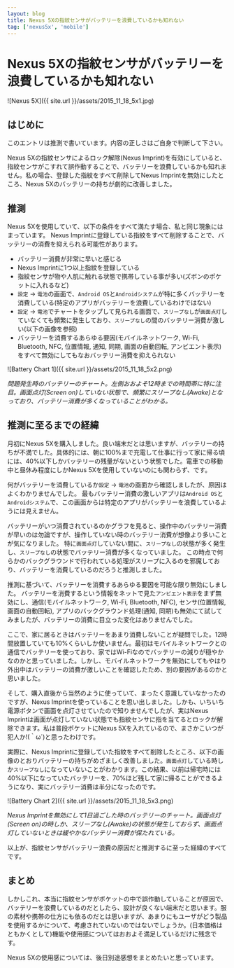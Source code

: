 ```yaml
---
layout: blog
title: Nexus 5Xの指紋センサがバッテリーを浪費しているかも知れない
tag: ['nexus5x', 'mobile']
---
```


# Nexus 5Xの指紋センサがバッテリーを浪費しているかも知れない

![Nexus 5X]({{ site.url }}/assets/2015_11_18_5x1.jpg)

## はじめに

このエントリは推測で書いています。内容の正しさはご自身で判断して下さい。

Nexus 5Xの指紋センサによるロック解除(Nexus Imprint)を有効にしていると、指紋センサがこすれて誤作動することで、バッテリーを浪費しているかも知れません。私の場合、登録した指紋をすべて削除してNexus Imprintを無効にしたところ、Nexus 5Xのバッテリーの持ちが劇的に改善しました。

## 推測

Nexus 5Xを使用していて、以下の条件をすべて満たす場合、私と同じ現象にはまっています。
Nexus Imprintに登録している指紋をすべて削除することで、バッテリーの消費を抑えられる可能性があります。

* バッテリー消費が非常に早いと感じる
* Nexus Imprintに1つ以上指紋を登録している
* 指紋センサが物や人肌に触れる状態で携帯している事が多い(ズボンのポケットに入れるなど)
* `設定` -> `電池`の画面で、`Android OS`と`Androidシステム`が特に多くバッテリーを消費している(特定のアプリがバッテリーを浪費しているわけではない)
* `設定` -> `電池`でチャートをタップして見られる画面で、`スリープなし`が`画面点灯`していなくても頻繁に発生しており、`スリープなし`の間のバッテリー消費が激しい(以下の画像を参照)
* バッテリーを消費するあらゆる要因(モバイルネットワーク, Wi-Fi, Bluetooth, NFC, 位置情報, 通知, 同期, 画面の自動回転, アンビエント表示)をすべて無効にしてもなおバッテリー消費を抑えられない

![Battery Chart 1]({{ site.url }}/assets/2015_11_18_5x2.png)

_問題発生時のバッテリーのチャート。左側おおよそ12時までの時間帯に特に注目。画面点灯(Screen on)していない状態で、頻繁にスリープなし(Awake)となっており、バッテリー消費が多くなっていることがわかる。_

## 推測に至るまでの経緯

月初にNexus 5Xを購入しました。良い端末だとは思いますが、バッテリーの持ちが不満でした。具体的には、朝に100%まで充電して仕事に行って家に帰る頃には、40%以下しかバッテリーの残量がないという状態でした。電車での移動中と昼休み程度にしかNexus 5Xを使用していないのにも関わらず、です。

何がバッテリーを消費しているか`設定` -> `電池`の画面から確認しましたが、原因はよくわかりませんでした。
最もバッテリー消費の激しいアプリは`Android OS`と`Androidシステム`で、この画面からは特定のアプリがバッテリーを浪費しているようには見えません。

バッテリーがいつ消費されているのかグラフを見ると、操作中のバッテリー消費が早いのは勿論ですが、操作していない時のバッテリー消費が想像より多いことが気になりました。
特に`画面点灯`していない間に、`スリープなし`の状態が多く発生し、`スリープなし`の状態でバッテリー消費が多くなっていました。
この時点で何らかのバックグラウンドで行われている処理がスリープに入るのを邪魔しており、バッテリーを消費しているのだろうと推測しました。

推測に基づいて、バッテリーを消費するあらゆる要因を可能な限り無効にしました。
バッテリーを消費するという情報をネットで見た`アンビエント表示`をまず無効にし、通信(モバイルネットワーク, Wi-Fi, Bluetooth, NFC), センサ(位置情報, 画面の自動回転), アプリのバックグラウンド処理(通知, 同期)も無効にて試してみましたが、バッテリーの消費に目立った変化はありませんでした。

ここで、家に居るときはバッテリーをあまり消費しないことが疑問でした。12時間放置していても10%くらいしか使いません。最初はモバイルネットワークとの通信でバッテリーを使っており、家ではWi-Fiなのでバッテリーの減りが穏やかなのかと思っていました。しかし、モバイルネットワークを無効にしてもやはり外出中はバッテリーの消費が激しいことを確認したため、別の要因があるのかと思いました。

そして、購入直後から当然のように使っていて、まったく意識していなかったのですが、Nexus Imprintを使っていることを思い出しました。しかも、いちいち電源ボタンで画面を点灯させていたので知りませんでしたが、実はNexus Imprintは画面が点灯していない状態でも指紋センサに指を当てるとロックが解除できます。私は普段ポケットにNexus 5Xを入れているので、まさかこいつが犯人か!(｀ω´)と思ったわけです。

実際に、Nexus Imprintに登録していた指紋をすべて削除したところ、以下の画像のとおりバッテリーの持ちがめざましく改善しました。`画面点灯`している時しか`スリープなし`になっていないことがわかります。この結果、以前は帰宅時には40%以下になっていたバッテリーを、70%ほど残して家に帰ることができるようになり、実にバッテリー消費は半分になったのです。

![Battery Chart 2]({{ site.url }}/assets/2015_11_18_5x3.png)

_Nexus Imprintを無効にして1日過ごした時のバッテリーのチャート。画面点灯(Screen on)の時しか、スリープなし(Awake)の状態が発生しておらず、画面点灯していないときは緩やかなバッテリー消費が保たれている。_

以上が、指紋センサがバッテリー浪費の原因だと推測するに至った経緯のすべてです。

## まとめ

しかしこれ、本当に指紋センサがポケットの中で誤作動していることが原因で、バッテリーを浪費しているのだとしたら、設計が良くない端末だと思います。服の素材や携帯の仕方にも依るのだとは思いますが、あまりにもユーザがどう製品を使用するかについて、考慮されていないのではないでしょうか。(日本価格はともかくとして)機能や使用感についてはおおよそ満足しているだけに残念です。

Nexus 5Xの使用感については、後日別途感想をまとめたいと思っています。
